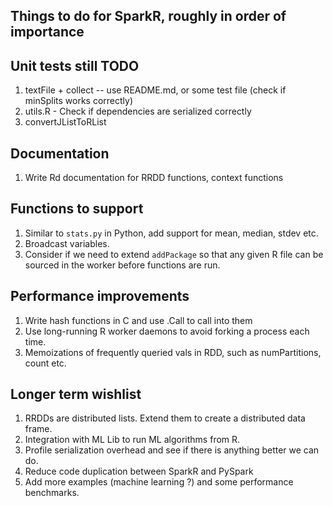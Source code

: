 ## Things to do for SparkR, roughly in order of importance

## Unit tests still TODO

1. textFile + collect -- use README.md, or some test file (check if minSplits
works correctly)
2. utils.R - Check if dependencies are serialized correctly
3. convertJListToRList

## Documentation

1. Write Rd documentation for RRDD functions, context functions

## Functions to support

1. Similar to `stats.py` in Python, add support for mean, median, stdev etc.
2. Broadcast variables.
3. Consider if we need to extend `addPackage` so that any given R file can be sourced in the worker before functions are run.

## Performance improvements
1. Write hash functions in C and use .Call to call into them
2. Use long-running R worker daemons to avoid forking a process each time.
3. Memoizations of frequently queried vals in RDD, such as numPartitions, count etc.

## Longer term wishlist

1. RRDDs are distributed lists. Extend them to create a distributed data frame.
2. Integration with ML Lib to run ML algorithms from R.
3. Profile serialization overhead and see if there is anything better we can do.
4. Reduce code duplication between SparkR and PySpark
5. Add more examples (machine learning ?) and some performance benchmarks.
